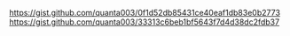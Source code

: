 https://gist.github.com/quanta003/0f1d52db85431ce40eaf1db83e0b2773
https://gist.github.com/quanta003/33313c6beb1bf5643f7d4d38dc2fdb37
